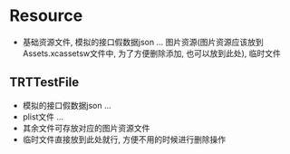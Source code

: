 
Resource
===
- 基础资源文件, 模拟的接口假数据json ...    图片资源(图片资源应该放到Assets.xcassetsw文件中, 为了方便删除添加, 也可以放到此处), 临时文件

## TRTTestFile
* 模拟的接口假数据json ... 
* plist文件 ... 
* 其余文件可存放对应的图片资源文件
* 临时文件直接放到此处就行, 方便不用的时候进行删除操作

